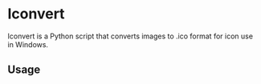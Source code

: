 # Iconvert

Iconvert is a Python script that converts images to .ico format for icon use in Windows.

## Usage
[](pictures/Usage.png)

